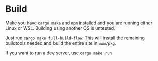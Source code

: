 # Build
Make you have `cargo make` and `npm` installed and you are running either Linux or WSL. Building using another OS is untested.

Just run `cargo make full-build-flow`. This will install the remaining buildtools needed and build the entire site in `www/pkg`.

If you want to run a dev server, use `cargo make run`